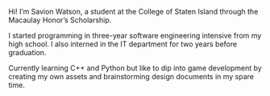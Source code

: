 Hi! I’m Savion Watson, a student at the College of Staten Island through the Macaulay Honor’s Scholarship. 

I started programming in three-year software engineering intensive from my high school. I also interned in the IT department for two years before graduation. 

Currently learning C++ and Python but like to dip into game development by creating my own assets and brainstorming design documents in my spare time.
